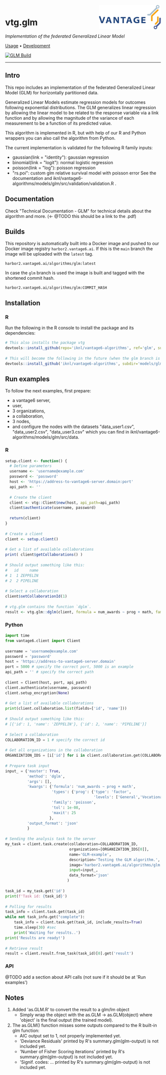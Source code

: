<img src="https://github.com/IKNL/guidelines/blob/master/resources/logos/vantage6.png?raw=true" width=200 align="right">

# vtg.glm
_Implementation of the federated Generalized Linear Model_

<p align="left">
  <a href="#usage">Usage</a> •
  <a href="#development">Development</a>
</p>

[![GLM Build](https://github.com/IKNL/vantage6-algorithms/actions/workflows/build-glm.yaml/badge.svg)](https://github.com/IKNL/vantage6-algorithms/actions/workflows/build-glm.yaml)

-----------------------------------------------------------------------------------------------------

## Intro
This repo includes an implementation of the federated Generalized Linear Model (GLM) for horizontally partitioned data.

Generalized Linear Models estimate regression models for outcomes following exponential distributions. The GLM generalizes linear regression by allowing the linear model to be related to the response variable via a link function and by allowing the magnitude of the variance of each measurement to be a function of its predicted value.

This algorithm is implemented in R, but with help of our R and Python wrappers you can also call the algorithm from Python.

The current implementation is validated for the following R family inputs: 
* gaussian(link = "identity"): gaussian regression
* binomial(link = "logit"): normal logistic regression
* poisson(link = "log"): poisson regression
* "rs.poi": custom glm relative survival model with poisson error
See the documentation and iknl/vantage6-algorithms/models/glm/src/validation/validation.R .

## Documentation 
Check "Technical Documentation - GLM" for technical details about the algorithm and more. (<- @TODO this should be a link to the .pdf)

## Builds
This repository is automatically built into a Docker image and pushed to our Docker image registry `harbor2.vantage6.ai`. 
If this is the `main` branch the image will be uploaded with the `latest` tag.

```
harbor2.vantage6.ai/algorithms/glm:latest
```

In case the `glm` branch is used the image is built and tagged with the shortened commit hash.

```
harbor2.vantage6.ai/algorithms/glm:COMMIT_HASH
```

## Installation
### R
Run the following in the R console to install the package and its dependencies:

```R
# This also installs the package vtg
devtools::install_github(repo='iknl/vantage6-algorithms', ref='glm', subdir='models/glm/src')

# This will become the following in the future (when the glm branch is merged)
devtools::install_github('iknl/vantage6-algorithms', subdir='models/glm/src')
```

## Run examples
To follow the next examples, first prepare:
* a vantage6 server, 
* user, 
* 3 organizations, 
* a collaboration,
* 3 nodes, 
* and configure the nodes with the datasets "data_user1.csv", "data_user2.csv", "data_user3.csv" which you can find in iknl/vantage6-algorithms/models/glm/src/data.

### R
```R
setup.client <- function() {
  # Define parameters
  username <- 'username@example.com'
  password <- 'password'
  host <- 'https://address-to-vantage6-server.domain:port'
  api_path <- ''

  # Create the client
  client <- vtg::Client$new(host, api_path=api_path)
  client$authenticate(username, password)

  return(client)
}

# Create a client
client <- setup.client()

# Get a list of available collaborations
print( client$getCollaborations() )

# Should output something like this:
#   id     name
# 1  1 ZEPPELIN
# 2  2 PIPELINE

# Select a collaboration
client$setCollaborationId(1)

# vtg.glm contains the function `dglm`.
result <- vtg.glm::dglm(client, formula = num_awards ~ prog + math, family='poisson', tol=1e-08, maxit=25)
```

### Python
```Python
import time
from vantage6.client import Client

username = 'username@example.com'
password = 'password'
host = 'https://address-to-vantage6-server.domain'
port = 5000 # specify the correct port, 5000 is an example
api_path = '' # specify the correct path

client = Client(host, port, api_path)
client.authenticate(username, password)
client.setup_encryption(None)

# Get a list of available collaborations
print(client.collaboration.list(fields=['id', 'name']))

# Should output something like this:
# [{'id': 1, 'name': 'ZEPPELIN'}, {'id': 2, 'name': 'PIPELINE'}]

# Select a collaboration
COLLABORATION_ID = 1 # specify the correct id

# Get all organizations in the collaboration
ORGANIZATION_IDS = [i['id'] for i in client.collaboration.get(COLLABORATION_ID).get('organizations')]

# Prepare task input
input_ = {'master': True,
          'method': 'dglm',
          'args': [], 
          'kwargs': {'formula': 'num_awards ~ prog + math',
                     'types': {'prog': {'type': 'factor', 
                                        'levels': ['General','Vocational','Academic']}}, 
                     'family': 'poisson',
                     'tol': 1e-08,
                     'maxit': 25 
                    },
          'output_format': 'json'
          }

# Sending the analysis task to the server
my_task = client.task.create(collaboration=COLLABORATION_ID,
                             organizations=[ORGANIZATION_IDS[0]],
                             name='GLM-example',
                             description='Testing the GLM algorithm.',
                             image='harbor2.vantage6.ai/algorithms/glm:latest',
                             input=input_,
                             data_format='json'
                            ) 

task_id = my_task.get('id')
print(f'Task id: {task_id}')

# Polling for results
task_info = client.task.get(task_id)
while not task_info.get("complete"):
    task_info = client.task.get(task_id, include_results=True)
    time.sleep(30) #sec
    print('Waiting for results..')
print('Results are ready!')

# Retrieve result
result = client.result.from_task(task_id)[0].get('result')
```

### API
@TODO add a section about API calls (not sure if it should be at 'Run examples')

## Notes
1. Added 'as.GLM.R' to convert the result to a glm/lm object
    * Simply wrap the object with the as.GLM -> as.GLM(object) where 'object' is the final output (the trained model).
2. The as.GLM() function misses some outputs compared to the R built-in glm function:
    * AIC output set to 1, not properly implemented yet.
    * 'Deviance Residuals' printed by R's summary.glm(glm-output) is not included yet.
    * 'Number of Fisher Scoring iterations' printed by R's summary.glm(glm-output) is not included yet.
    * 'Signif. codes:  ... printed by R's summary.glm(glm-output) is not included yet.



